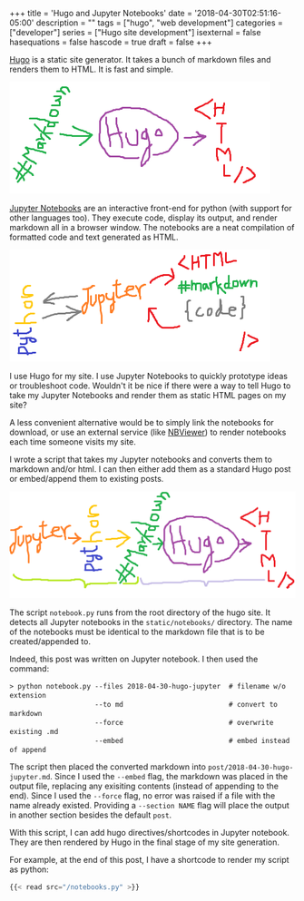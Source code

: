+++
title = 'Hugo and Jupyter Notebooks'
date = '2018-04-30T02:51:16-05:00'
description = ""
tags = ["hugo", "web development"]
categories = ["developer"]
series = ["Hugo site development"]
isexternal = false
hasequations = false
hascode = true
draft = false
+++

[Hugo][1] is a static site generator. It takes a bunch of markdown files and renders them to HTML. It is fast and simple.

![md2html](/notebooks/../img/posts/hugo-jupyter/md-to-html.png)

[Jupyter Notebooks][2] are an interactive front-end for python (with support for other languages too). They execute code, display its output, and render markdown all in a browser window. The notebooks are a neat compilation of formatted code and text generated as HTML.

![jupyter2html](/notebooks/../img/posts/hugo-jupyter/jupyter-to-html.png)

I use Hugo for my site. I use Jupyter Notebooks to quickly prototype ideas or troubleshoot code. Wouldn't it be nice if there were a way to tell Hugo to take my Jupyter Notebooks and render them as static HTML pages on my site?

A less convenient alternative would be to simply link the notebooks for download, or use an external service (like [NBViewer][3]) to render notebooks each time someone visits my site.

I wrote a script that takes my Jupyter notebooks and converts them to markdown and/or html. I can then either add them as a standard Hugo post or embed/append them to existing posts.

![jupyter2md2html](/notebooks/../img/posts/hugo-jupyter/jupyter-to-md-to-html.png)

The script `notebook.py` runs from the root directory of the hugo site. It detects all Jupyter notebooks in the `static/notebooks/` directory. The name of the notebooks must be identical to the markdown file that is to be created/appended to.

Indeed, this post was written on Jupyter notebook. I then used the command:

```
> python notebook.py --files 2018-04-30-hugo-jupyter  # filename w/o extension
                     --to md                          # convert to markdown
                     --force                          # overwrite existing .md
                     --embed                          # embed instead of append
```

The script then placed the converted markdown into `post/2018-04-30-hugo-jupyter.md`. Since I used the `--embed` flag, the markdown was placed in the output file, replacing any exisiting contents (instead of appending to the end). Since I used the `--force` flag, no error was raised if a file with the name already existed. Providing a `--section NAME` flag will place the output in another section besides the default `post`.

With this script, I can add hugo directives/shortcodes in Jupyter notebook. They are then rendered by Hugo in the final stage of my site generation.

For example, at the end of this post, I have a shortcode to render my script as python:

```python
{{< read src="/notebooks.py" >}}
```

[1]: https://gohugo.io
[2]: https://jupyter.org
[3]: https://nbviewer.jupyter.org
